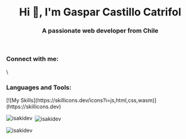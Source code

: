 <h1 align="center">Hi 👋, I'm Gaspar Castillo Catrifol</h1>
<h3 align="center">A passionate web developer from Chile</h3>

<br/>

<h3 align="left">Connect with me:</h3>\

<br/>

<h3 align="left">Languages and Tools:</h3>
[![My Skills](https://skillicons.dev/icons?i=js,html,css,wasm)](https://skillicons.dev)

<br/>

<p><img align="left" src="https://github-readme-stats.vercel.app/api/top-langs?username=isakidev&show_icons=true&locale=en&layout=compact" alt="isakidev" /></p>

<p>&nbsp;<img align="center" src="https://github-readme-stats.vercel.app/api?username=isakidev&show_icons=true&locale=en" alt="isakidev" /></p>

<p><img align="center" src="https://github-readme-streak-stats.herokuapp.com/?user=isakidev&" alt="isakidev" /></p>
